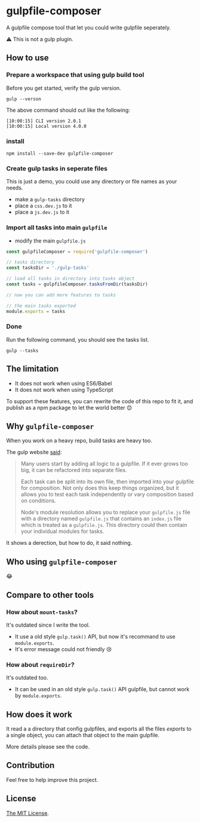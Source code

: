 # gulpfile-composer

A gulpfile compose tool that let you could write gulpfile seperately.

⚠️ This is not a gulp plugin.

## How to use

### Prepare a workspace that using gulp build tool

Before you get started, verify the gulp version.

```shell
gulp --verson
```

The above command should out like the following:

```
[10:00:15] CLI version 2.0.1
[10:00:15] Local version 4.0.0
```

### install

```shell
npm install --save-dev gulpfile-composer
```

### Create gulp tasks in seperate files

This is just a demo, you could use any directory or file names as your needs.

- make a `gulp-tasks` directory
- place a `css.dev.js` to it
- place a `js.dev.js` to it

### Import all tasks into main `gulpfile`

- modify the main `gulpfile.js`

```js
const gulpfileComposer = require('gulpfile-composer')

// tasks directory
const tasksDir = './gulp-tasks'

// load all tasks in directory into tasks object
const tasks = gulpfileComposer.tasksFromDir(tasksDir)

// now you can add more features to tasks

// the main tasks exported
module.exports = tasks
```
### Done

Run the following command, you should see the tasks list.

```shell
gulp --tasks
```

## The limitation

- It does not work when using ES6/Babel
- It does not work when using TypeScript

To support these features, you can rewrite the code of this repo to fit it, and publish as a npm package to let the world better 😊

## Why `gulpfile-composer`

When you work on a heavy repo, build tasks are heavy too.

The gulp website [said](https://gulpjs.com/docs/en/getting-started/javascript-and-gulpfiles#splitting-a-gulpfile):
> Many users start by adding all logic to a gulpfile. If it ever grows too big, it can be refactored into separate files.
>
> Each task can be split into its own file, then imported into your gulpfile for composition. Not only does this keep things organized, but it allows you to test each task independently or vary composition based on conditions.
>
> Node's module resolution allows you to replace your `gulpfile.js` file with a directory named `gulpfile.js` that contains an `index.js` file which is treated as a `gulpfile.js`. This directory could then contain your individual modules for tasks.

It shows a derection, but how to do, it said nothing.

## Who using `gulpfile-composer`

😂

## Compare to other tools

### How about `mount-tasks`?

It's outdated since I write the tool.

- It use a old style `gulp.task()` API, but now it's recommand to use `module.exports`.
- It's error message could not friendly 😢

### How about `requireDir`?

It's outdated too.

- It can be used in an old style `gulp.task()` API gulpfile, but cannot work by `module.exports`.

## How does it work

It read a a directory that config gulpfiles, and exports all the files _exports_ to a single object, you can attach that object to the main gulpfile.

More details please see the code.

## Contribution

Feel free to help improve this project.

## License

[The MIT License](LICENSE).
